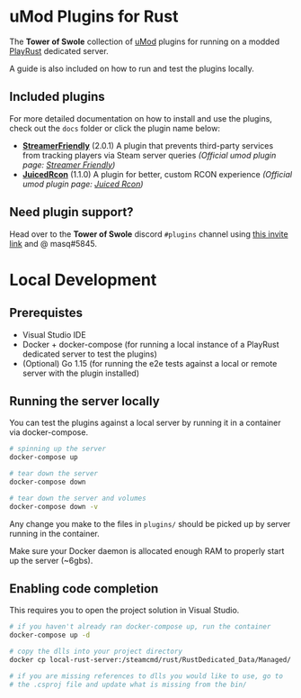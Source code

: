 # uMod Plugins for Rust

The **Tower of Swole** collection of [uMod](https://umod.org/) plugins for running on a modded [PlayRust](https://rust.facepunch.com/) dedicated server.

A guide is also included on how to run and test the plugins locally.

## Included plugins

For more detailed documentation on how to install and use the plugins, check out the `docs` folder or click the plugin name below:

- **[StreamerFriendly](docs/StreamerFriendly.md)** (2.0.1) A plugin that prevents third-party services from tracking players via Steam server queries *(Official umod plugin page: [Streamer Friendly](https://umod.org/plugins/OeK1mVbKG4))*
- **[JuicedRcon](docs/JuicedRcon.md)** (1.1.0) A plugin for better, custom RCON experience *(Official umod plugin page: [Juiced Rcon](https://umod.org/plugins/MGKbWeegDa))*

## Need plugin support?

Head over to the **Tower of Swole** discord `#plugins` channel using [this invite link](https://discord.gg/a3hJBZG) and @ masq#5845.

# Local Development

## Prerequistes

- Visual Studio IDE
- Docker + docker-compose (for running a local instance of a PlayRust dedicated server to test the plugins)
- (Optional) Go 1.15 (for running the e2e tests against a local or remote server with the plugin installed)

## Running the server locally

You can test the plugins against a local server by running it in a container via docker-compose.

``` bash
# spinning up the server
docker-compose up

# tear down the server
docker-compose down

# tear down the server and volumes
docker-compose down -v
```

Any change you make to the files in `plugins/` should be picked up by server running in the container.

Make sure your Docker daemon is allocated enough RAM to properly start up the server (~6gbs).

## Enabling code completion

This requires you to open the project solution in Visual Studio.

``` bash
# if you haven't already ran docker-compose up, run the container
docker-compose up -d

# copy the dlls into your project directory
docker cp local-rust-server:/steamcmd/rust/RustDedicated_Data/Managed/ ./bin/

# if you are missing references to dlls you would like to use, go to
# the .csproj file and update what is missing from the bin/
```
